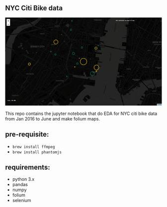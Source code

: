 NYC Citi Bike data 
-----------------

![gif](output.gif)

This repo contains the jupyter notebook that do EDA for NYC citi bike data from Jan 2016 to June and make folium maps. 

## pre-requisite:
- `brew install ffmpeg`
- `brew install phantomjs`

## requirements:
- python 3.x
- pandas
- numpy
- folium
- selenium
